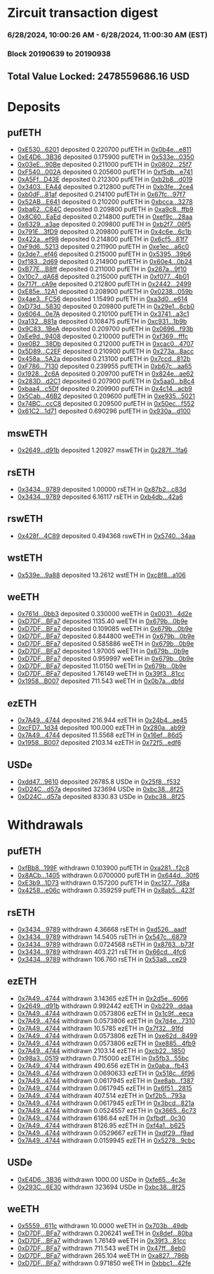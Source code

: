 # Zircuit transaction digest
### 6/28/2024, 10:00:26 AM - 6/28/2024, 11:00:30 AM (EST)
### Block 20190639 to 20190938

## Total Value Locked: 2478559686.16 USD

# Deposits
## pufETH
- [0xE530...6201](https://etherscan.io/address/0xE53099191634570694b7D14224a34Ad539ff6201) deposited 0.220700 pufETH in [0x0b4e...e811](https://etherscan.io/tx/0xE53099191634570694b7D14224a34Ad539ff6201)
- [0xE4D6...3B36](https://etherscan.io/address/0xE4D6e7D9aAEEFd7f2ECD4Edd48F3c96ee52d3B36) deposited 0.175900 pufETH in [0x533e...0350](https://etherscan.io/tx/0xE4D6e7D9aAEEFd7f2ECD4Edd48F3c96ee52d3B36)
- [0x03eE...90Be](https://etherscan.io/address/0x03eEc373799ad60990144e5F5fD04190a55B90Be) deposited 0.211000 pufETH in [0x0802...25f7](https://etherscan.io/tx/0x03eEc373799ad60990144e5F5fD04190a55B90Be)
- [0xF540...002A](https://etherscan.io/address/0xF5407BAEDC1E86Bd7C0AFCd31C4417056b81002A) deposited 0.205600 pufETH in [0xf5db...e741](https://etherscan.io/tx/0xF5407BAEDC1E86Bd7C0AFCd31C4417056b81002A)
- [0xA5Ff...D43E](https://etherscan.io/address/0xA5Ffd4A1c76984418c24577d0e389F07a771D43E) deposited 0.212300 pufETH in [0xb2b8...d019](https://etherscan.io/tx/0xA5Ffd4A1c76984418c24577d0e389F07a771D43E)
- [0x3403...EA44](https://etherscan.io/address/0x3403FDAce62a7D26936D5B52910A9bB6494BEA44) deposited 0.212800 pufETH in [0xb3fe...2ce4](https://etherscan.io/tx/0x3403FDAce62a7D26936D5B52910A9bB6494BEA44)
- [0xb0dF...81af](https://etherscan.io/address/0xb0dF70433603BDfA94deA37804EE8Bf0acbC81af) deposited 0.214100 pufETH in [0x67fc...97f7](https://etherscan.io/tx/0xb0dF70433603BDfA94deA37804EE8Bf0acbC81af)
- [0x52AB...E641](https://etherscan.io/address/0x52ABF572880937062BFF3EB97C9Db7419199E641) deposited 0.210200 pufETH in [0xbcca...3278](https://etherscan.io/tx/0x52ABF572880937062BFF3EB97C9Db7419199E641)
- [0xba62...C84C](https://etherscan.io/address/0xba6268ed1dBAd22bec9D9bfd85e7cf0162FEC84C) deposited 0.209800 pufETH in [0xa9c8...ffb9](https://etherscan.io/tx/0xba6268ed1dBAd22bec9D9bfd85e7cf0162FEC84C)
- [0x8C60...EaEd](https://etherscan.io/address/0x8C600f7A3e9082090B412711f4DBa91F7640EaEd) deposited 0.214800 pufETH in [0xef9c...28aa](https://etherscan.io/tx/0x8C600f7A3e9082090B412711f4DBa91F7640EaEd)
- [0x6329...a3ae](https://etherscan.io/address/0x6329DfFE40FA3504C50Fc697bF5538A9922Ca3ae) deposited 0.209800 pufETH in [0xb2f7...06f5](https://etherscan.io/tx/0x6329DfFE40FA3504C50Fc697bF5538A9922Ca3ae)
- [0x791E...3fD9](https://etherscan.io/address/0x791E3165dF6A75b4b9A2A8aE87E27123D6963fD9) deposited 0.209800 pufETH in [0x4c6e...6c1b](https://etherscan.io/tx/0x791E3165dF6A75b4b9A2A8aE87E27123D6963fD9)
- [0x422a...ef98](https://etherscan.io/address/0x422a6dCdAcA63db3593d92c141eAdc54acB2ef98) deposited 0.214800 pufETH in [0x6cf5...81f7](https://etherscan.io/tx/0x422a6dCdAcA63db3593d92c141eAdc54acB2ef98)
- [0xF9d6...5213](https://etherscan.io/address/0xF9d637f8a07F1c05B2B160F0AfEef5c4C41D5213) deposited 0.211900 pufETH in [0xe1ec...a6c0](https://etherscan.io/tx/0xF9d637f8a07F1c05B2B160F0AfEef5c4C41D5213)
- [0x3de7...ef46](https://etherscan.io/address/0x3de7053Fed8fEb4020582D1e05fD3a737dc4ef46) deposited 0.215000 pufETH in [0x5395...39b6](https://etherscan.io/tx/0x3de7053Fed8fEb4020582D1e05fD3a737dc4ef46)
- [0xf183...2d69](https://etherscan.io/address/0xf1834a34B293ad9a75AF9b94CD942072B6382d69) deposited 0.214900 pufETH in [0x60e4...0b24](https://etherscan.io/tx/0xf1834a34B293ad9a75AF9b94CD942072B6382d69)
- [0xB77E...B8ff](https://etherscan.io/address/0xB77E0B911034B4D073a51d2613b9EFE4CFA1B8ff) deposited 0.211000 pufETH in [0x267a...9f10](https://etherscan.io/tx/0xB77E0B911034B4D073a51d2613b9EFE4CFA1B8ff)
- [0x10c7...dA68](https://etherscan.io/address/0x10c7843BBe4aa2a9681fBade8287B2747a7edA68) deposited 0.215000 pufETH in [0xf077...4b01](https://etherscan.io/tx/0x10c7843BBe4aa2a9681fBade8287B2747a7edA68)
- [0x717f...cA9e](https://etherscan.io/address/0x717f513cF61D2Ebb1068224a012bE1A24d1fcA9e) deposited 0.212800 pufETH in [0x2442...2499](https://etherscan.io/tx/0x717f513cF61D2Ebb1068224a012bE1A24d1fcA9e)
- [0xE85e...12A1](https://etherscan.io/address/0xE85e7607803Dd7A0FC630f3121130fAf978812A1) deposited 0.208900 pufETH in [0x0238...059b](https://etherscan.io/tx/0xE85e7607803Dd7A0FC630f3121130fAf978812A1)
- [0x4ae3...FC56](https://etherscan.io/address/0x4ae339D21fC0949975488687f1eBEB3c355BFC56) deposited 1.15490 pufETH in [0xa3d0...e614](https://etherscan.io/tx/0x4ae339D21fC0949975488687f1eBEB3c355BFC56)
- [0xD73d...5830](https://etherscan.io/address/0xD73d302b2905D628AE93884d58BA772144aB5830) deposited 0.209800 pufETH in [0x29e1...6cb0](https://etherscan.io/tx/0xD73d302b2905D628AE93884d58BA772144aB5830)
- [0x6064...0e7A](https://etherscan.io/address/0x60649B439d39Abc92A6695A1A14D9994067c0e7A) deposited 0.210100 pufETH in [0x3741...a3c1](https://etherscan.io/tx/0x60649B439d39Abc92A6695A1A14D9994067c0e7A)
- [0xa132...881a](https://etherscan.io/address/0xa132c789F6507412a4959166421Ea1D2cfAB881a) deposited 0.108475 pufETH in [0xc931...1b9b](https://etherscan.io/tx/0xa132c789F6507412a4959166421Ea1D2cfAB881a)
- [0x9C83...1BeA](https://etherscan.io/address/0x9C8390CED42327D2281769E43CEd8Da574421BeA) deposited 0.209700 pufETH in [0x0696...f93b](https://etherscan.io/tx/0x9C8390CED42327D2281769E43CEd8Da574421BeA)
- [0xEe9d...9408](https://etherscan.io/address/0xEe9d2Ab9A7d763B1fa9b55853A4e87111ec99408) deposited 0.210000 pufETH in [0xf369...fffc](https://etherscan.io/tx/0xEe9d2Ab9A7d763B1fa9b55853A4e87111ec99408)
- [0xe0B2...38Db](https://etherscan.io/address/0xe0B28faad30C3681B9aF6889e6EA9E6E599b38Db) deposited 0.212000 pufETH in [0xcac0...4707](https://etherscan.io/tx/0xe0B28faad30C3681B9aF6889e6EA9E6E599b38Db)
- [0x5D89...C2EF](https://etherscan.io/address/0x5D8955468BbaB593471C6FeE45b31024C0ccC2EF) deposited 0.210900 pufETH in [0x273a...8acc](https://etherscan.io/tx/0x5D8955468BbaB593471C6FeE45b31024C0ccC2EF)
- [0x458a...5A2a](https://etherscan.io/address/0x458aF89bf10a29450802A92802322f8cEd6A5A2a) deposited 0.213100 pufETH in [0x7ccd...812b](https://etherscan.io/tx/0x458aF89bf10a29450802A92802322f8cEd6A5A2a)
- [0xF786...7130](https://etherscan.io/address/0xF786Ce165b21057094CCa972eE09E7Cb23187130) deposited 0.239955 pufETH in [0xb67c...aa65](https://etherscan.io/tx/0xF786Ce165b21057094CCa972eE09E7Cb23187130)
- [0x1928...2c6A](https://etherscan.io/address/0x19287621b2f3270a2DCc92386B0025a4CF6d2c6A) deposited 0.209700 pufETH in [0x824e...ae62](https://etherscan.io/tx/0x19287621b2f3270a2DCc92386B0025a4CF6d2c6A)
- [0x283D...d2C1](https://etherscan.io/address/0x283DAC1B64f312fB8df14AA0A413eD1402A0d2C1) deposited 0.207900 pufETH in [0x5aa0...b8c4](https://etherscan.io/tx/0x283DAC1B64f312fB8df14AA0A413eD1402A0d2C1)
- [0xbaa4...c5Df](https://etherscan.io/address/0xbaa4b4F18CcFf0A0815f7EBe24e10290a9ABc5Df) deposited 0.209900 pufETH in [0x4c14...acb9](https://etherscan.io/tx/0xbaa4b4F18CcFf0A0815f7EBe24e10290a9ABc5Df)
- [0x5Cab...46B2](https://etherscan.io/address/0x5Cab971BE79529c3026B408D20045B857C6146B2) deposited 0.209600 pufETH in [0xe935...5021](https://etherscan.io/tx/0x5Cab971BE79529c3026B408D20045B857C6146B2)
- [0x74BC...ccC8](https://etherscan.io/address/0x74BC766d95b98Ac672b8bf74Da8Dff4CA82FccC8) deposited 0.209500 pufETH in [0x50ec...f552](https://etherscan.io/tx/0x74BC766d95b98Ac672b8bf74Da8Dff4CA82FccC8)
- [0x61C2...1d71](https://etherscan.io/address/0x61C2e0958d8Cb92fDA889CAC79E406879C7b1d71) deposited 0.690296 pufETH in [0x930a...d100](https://etherscan.io/tx/0x61C2e0958d8Cb92fDA889CAC79E406879C7b1d71)
## mswETH
- [0x2649...d91b](https://etherscan.io/address/0x2649c4D4b902a937fB54BdC8e334F9280FeFd91b) deposited 1.20927 mswETH in [0x287f...1fa6](https://etherscan.io/tx/0x2649c4D4b902a937fB54BdC8e334F9280FeFd91b)
## rsETH
- [0x3434...9789](https://etherscan.io/address/0x34349c5569e7B846c3558961552D2202760A9789) deposited 1.00000 rsETH in [0x87b2...c83d](https://etherscan.io/tx/0x34349c5569e7B846c3558961552D2202760A9789)
- [0x3434...9789](https://etherscan.io/address/0x34349c5569e7B846c3558961552D2202760A9789) deposited 6.16117 rsETH in [0xb4db...42a6](https://etherscan.io/tx/0x34349c5569e7B846c3558961552D2202760A9789)
## rswETH
- [0x428f...4C89](https://etherscan.io/address/0x428f8784c640273657D39eD4c40F598300fc4C89) deposited 0.494368 rswETH in [0x5740...34aa](https://etherscan.io/tx/0x428f8784c640273657D39eD4c40F598300fc4C89)
## wstETH
- [0x539e...9a88](https://etherscan.io/address/0x539edd96b903c6bfDA5A54a28A74a85432309a88) deposited 13.2612 wstETH in [0xc8f8...a106](https://etherscan.io/tx/0x539edd96b903c6bfDA5A54a28A74a85432309a88)
## weETH
- [0x761d...0bb3](https://etherscan.io/address/0x761d056e5170Cb4187B1a70ac10Bb2Ed7Edf0bb3) deposited 0.330000 weETH in [0x0031...4d2e](https://etherscan.io/tx/0x761d056e5170Cb4187B1a70ac10Bb2Ed7Edf0bb3)
- [0xD7DF...BFa7](https://etherscan.io/address/0xD7DF7E085214743530afF339aFC420c7c720BFa7) deposited 1135.40 weETH in [0x679b...0b9e](https://etherscan.io/tx/0xD7DF7E085214743530afF339aFC420c7c720BFa7)
- [0xD7DF...BFa7](https://etherscan.io/address/0xD7DF7E085214743530afF339aFC420c7c720BFa7) deposited 0.109085 weETH in [0x679b...0b9e](https://etherscan.io/tx/0xD7DF7E085214743530afF339aFC420c7c720BFa7)
- [0xD7DF...BFa7](https://etherscan.io/address/0xD7DF7E085214743530afF339aFC420c7c720BFa7) deposited 0.844800 weETH in [0x679b...0b9e](https://etherscan.io/tx/0xD7DF7E085214743530afF339aFC420c7c720BFa7)
- [0xD7DF...BFa7](https://etherscan.io/address/0xD7DF7E085214743530afF339aFC420c7c720BFa7) deposited 0.585886 weETH in [0x679b...0b9e](https://etherscan.io/tx/0xD7DF7E085214743530afF339aFC420c7c720BFa7)
- [0xD7DF...BFa7](https://etherscan.io/address/0xD7DF7E085214743530afF339aFC420c7c720BFa7) deposited 1.97005 weETH in [0x679b...0b9e](https://etherscan.io/tx/0xD7DF7E085214743530afF339aFC420c7c720BFa7)
- [0xD7DF...BFa7](https://etherscan.io/address/0xD7DF7E085214743530afF339aFC420c7c720BFa7) deposited 0.959997 weETH in [0x679b...0b9e](https://etherscan.io/tx/0xD7DF7E085214743530afF339aFC420c7c720BFa7)
- [0xD7DF...BFa7](https://etherscan.io/address/0xD7DF7E085214743530afF339aFC420c7c720BFa7) deposited 11.0150 weETH in [0x679b...0b9e](https://etherscan.io/tx/0xD7DF7E085214743530afF339aFC420c7c720BFa7)
- [0xD7DF...BFa7](https://etherscan.io/address/0xD7DF7E085214743530afF339aFC420c7c720BFa7) deposited 1.76149 weETH in [0x39f3...81cc](https://etherscan.io/tx/0xD7DF7E085214743530afF339aFC420c7c720BFa7)
- [0x1958...B007](https://etherscan.io/address/0x19580FF7B9a8cDb48480aBD95de556c9CEedB007) deposited 711.543 weETH in [0x0b7a...dbfd](https://etherscan.io/tx/0x19580FF7B9a8cDb48480aBD95de556c9CEedB007)
## ezETH
- [0x7A49...4744](https://etherscan.io/address/0x7A493Be5c2ce014cD049Bf178a1ac0Db1B434744) deposited 216.944 ezETH in [0x24b4...ae45](https://etherscan.io/tx/0x7A493Be5c2ce014cD049Bf178a1ac0Db1B434744)
- [0xcFD7...1d34](https://etherscan.io/address/0xcFD727653C3d5a1B943f675781d3245B884f1d34) deposited 100.000 ezETH in [0x280a...ab99](https://etherscan.io/tx/0xcFD727653C3d5a1B943f675781d3245B884f1d34)
- [0x7A49...4744](https://etherscan.io/address/0x7A493Be5c2ce014cD049Bf178a1ac0Db1B434744) deposited 11.5568 ezETH in [0x16ef...86d5](https://etherscan.io/tx/0x7A493Be5c2ce014cD049Bf178a1ac0Db1B434744)
- [0x1958...B007](https://etherscan.io/address/0x19580FF7B9a8cDb48480aBD95de556c9CEedB007) deposited 2103.14 ezETH in [0x72f5...edf6](https://etherscan.io/tx/0x19580FF7B9a8cDb48480aBD95de556c9CEedB007)
## USDe
- [0xdd47...9610](https://etherscan.io/address/0xdd479016324a50Cd34e9e49e16349534a3539610) deposited 26785.8 USDe in [0x25f8...f532](https://etherscan.io/tx/0xdd479016324a50Cd34e9e49e16349534a3539610)
- [0xD24C...d57a](https://etherscan.io/address/0xD24Cfe2d0fa81369ca6291c28ac5426e16B6d57a) deposited 323694 USDe in [0xbc38...8f25](https://etherscan.io/tx/0xD24Cfe2d0fa81369ca6291c28ac5426e16B6d57a)
- [0xD24C...d57a](https://etherscan.io/address/0xD24Cfe2d0fa81369ca6291c28ac5426e16B6d57a) deposited 8330.83 USDe in [0xbc38...8f25](https://etherscan.io/tx/0xD24Cfe2d0fa81369ca6291c28ac5426e16B6d57a)
# Withdrawals
## pufETH
- [0xfBb8...199F](https://etherscan.io/address/0xfBb8229Fa1f97f616BF5Ee187185e887e34c199F) withdrawn 0.103900 pufETH in [0xa281...f2c8](https://etherscan.io/tx/0xfBb8229Fa1f97f616BF5Ee187185e887e34c199F)
- [0x8ACb...1405](https://etherscan.io/address/0x8ACbd60653b29b748259380FD72dC500A2A31405) withdrawn 0.0700000 pufETH in [0x644d...30f6](https://etherscan.io/tx/0x8ACbd60653b29b748259380FD72dC500A2A31405)
- [0xE3b9...1D73](https://etherscan.io/address/0xE3b9439523803897203738AF8073a29888921D73) withdrawn 0.157200 pufETH in [0xc127...7d8a](https://etherscan.io/tx/0xE3b9439523803897203738AF8073a29888921D73)
- [0x4258...e06c](https://etherscan.io/address/0x42580f2F0BEff91812e15d163CB6C6C3154be06c) withdrawn 0.359259 pufETH in [0x8ab5...423f](https://etherscan.io/tx/0x42580f2F0BEff91812e15d163CB6C6C3154be06c)
## rsETH
- [0x3434...9789](https://etherscan.io/address/0x34349c5569e7B846c3558961552D2202760A9789) withdrawn 4.36668 rsETH in [0xd526...aadf](https://etherscan.io/tx/0x34349c5569e7B846c3558961552D2202760A9789)
- [0x3434...9789](https://etherscan.io/address/0x34349c5569e7B846c3558961552D2202760A9789) withdrawn 14.5405 rsETH in [0x547c...6879](https://etherscan.io/tx/0x34349c5569e7B846c3558961552D2202760A9789)
- [0x3434...9789](https://etherscan.io/address/0x34349c5569e7B846c3558961552D2202760A9789) withdrawn 0.0724568 rsETH in [0x8763...b73f](https://etherscan.io/tx/0x34349c5569e7B846c3558961552D2202760A9789)
- [0x3434...9789](https://etherscan.io/address/0x34349c5569e7B846c3558961552D2202760A9789) withdrawn 403.221 rsETH in [0x66cd...4fc6](https://etherscan.io/tx/0x34349c5569e7B846c3558961552D2202760A9789)
- [0x3434...9789](https://etherscan.io/address/0x34349c5569e7B846c3558961552D2202760A9789) withdrawn 106.760 rsETH in [0x53a8...ce29](https://etherscan.io/tx/0x34349c5569e7B846c3558961552D2202760A9789)
## ezETH
- [0x7A49...4744](https://etherscan.io/address/0x7A493Be5c2ce014cD049Bf178a1ac0Db1B434744) withdrawn 3.14365 ezETH in [0x2d5e...6066](https://etherscan.io/tx/0x7A493Be5c2ce014cD049Bf178a1ac0Db1B434744)
- [0x2649...d91b](https://etherscan.io/address/0x2649c4D4b902a937fB54BdC8e334F9280FeFd91b) withdrawn 0.992442 ezETH in [0xb229...ddaa](https://etherscan.io/tx/0x2649c4D4b902a937fB54BdC8e334F9280FeFd91b)
- [0x7A49...4744](https://etherscan.io/address/0x7A493Be5c2ce014cD049Bf178a1ac0Db1B434744) withdrawn 0.0573806 ezETH in [0x1c9f...eeca](https://etherscan.io/tx/0x7A493Be5c2ce014cD049Bf178a1ac0Db1B434744)
- [0x7A49...4744](https://etherscan.io/address/0x7A493Be5c2ce014cD049Bf178a1ac0Db1B434744) withdrawn 0.0573806 ezETH in [0x7d4e...7310](https://etherscan.io/tx/0x7A493Be5c2ce014cD049Bf178a1ac0Db1B434744)
- [0x7A49...4744](https://etherscan.io/address/0x7A493Be5c2ce014cD049Bf178a1ac0Db1B434744) withdrawn 10.5785 ezETH in [0x7f32...91fd](https://etherscan.io/tx/0x7A493Be5c2ce014cD049Bf178a1ac0Db1B434744)
- [0x7A49...4744](https://etherscan.io/address/0x7A493Be5c2ce014cD049Bf178a1ac0Db1B434744) withdrawn 0.0573806 ezETH in [0xe62d...8499](https://etherscan.io/tx/0x7A493Be5c2ce014cD049Bf178a1ac0Db1B434744)
- [0x7A49...4744](https://etherscan.io/address/0x7A493Be5c2ce014cD049Bf178a1ac0Db1B434744) withdrawn 0.0573806 ezETH in [0xe885...4fb9](https://etherscan.io/tx/0x7A493Be5c2ce014cD049Bf178a1ac0Db1B434744)
- [0x7A49...4744](https://etherscan.io/address/0x7A493Be5c2ce014cD049Bf178a1ac0Db1B434744) withdrawn 2103.14 ezETH in [0xcb22...1850](https://etherscan.io/tx/0x7A493Be5c2ce014cD049Bf178a1ac0Db1B434744)
- [0x98a3...0519](https://etherscan.io/address/0x98a3f7fAcBC1A8775ec0e67F32129B397f1c0519) withdrawn 0.715000 ezETH in [0x5fb3...55bc](https://etherscan.io/tx/0x98a3f7fAcBC1A8775ec0e67F32129B397f1c0519)
- [0x7A49...4744](https://etherscan.io/address/0x7A493Be5c2ce014cD049Bf178a1ac0Db1B434744) withdrawn 490.656 ezETH in [0x0aba...fb43](https://etherscan.io/tx/0x7A493Be5c2ce014cD049Bf178a1ac0Db1B434744)
- [0x7A49...4744](https://etherscan.io/address/0x7A493Be5c2ce014cD049Bf178a1ac0Db1B434744) withdrawn 0.0690633 ezETH in [0x518c...6f96](https://etherscan.io/tx/0x7A493Be5c2ce014cD049Bf178a1ac0Db1B434744)
- [0x7A49...4744](https://etherscan.io/address/0x7A493Be5c2ce014cD049Bf178a1ac0Db1B434744) withdrawn 0.0617945 ezETH in [0xe8ab...f387](https://etherscan.io/tx/0x7A493Be5c2ce014cD049Bf178a1ac0Db1B434744)
- [0x7A49...4744](https://etherscan.io/address/0x7A493Be5c2ce014cD049Bf178a1ac0Db1B434744) withdrawn 0.0617945 ezETH in [0x6f51...2815](https://etherscan.io/tx/0x7A493Be5c2ce014cD049Bf178a1ac0Db1B434744)
- [0x7A49...4744](https://etherscan.io/address/0x7A493Be5c2ce014cD049Bf178a1ac0Db1B434744) withdrawn 407.514 ezETH in [0xf2b5...793a](https://etherscan.io/tx/0x7A493Be5c2ce014cD049Bf178a1ac0Db1B434744)
- [0x7A49...4744](https://etherscan.io/address/0x7A493Be5c2ce014cD049Bf178a1ac0Db1B434744) withdrawn 0.0617945 ezETH in [0x3bcd...821a](https://etherscan.io/tx/0x7A493Be5c2ce014cD049Bf178a1ac0Db1B434744)
- [0x7A49...4744](https://etherscan.io/address/0x7A493Be5c2ce014cD049Bf178a1ac0Db1B434744) withdrawn 0.0524557 ezETH in [0x3665...6c73](https://etherscan.io/tx/0x7A493Be5c2ce014cD049Bf178a1ac0Db1B434744)
- [0x7A49...4744](https://etherscan.io/address/0x7A493Be5c2ce014cD049Bf178a1ac0Db1B434744) withdrawn 6186.64 ezETH in [0xfbdf...0c30](https://etherscan.io/tx/0x7A493Be5c2ce014cD049Bf178a1ac0Db1B434744)
- [0x7A49...4744](https://etherscan.io/address/0x7A493Be5c2ce014cD049Bf178a1ac0Db1B434744) withdrawn 8126.95 ezETH in [0xf4a1...b625](https://etherscan.io/tx/0x7A493Be5c2ce014cD049Bf178a1ac0Db1B434744)
- [0x7A49...4744](https://etherscan.io/address/0x7A493Be5c2ce014cD049Bf178a1ac0Db1B434744) withdrawn 0.0529667 ezETH in [0xdf29...f9ad](https://etherscan.io/tx/0x7A493Be5c2ce014cD049Bf178a1ac0Db1B434744)
- [0x7A49...4744](https://etherscan.io/address/0x7A493Be5c2ce014cD049Bf178a1ac0Db1B434744) withdrawn 0.0159945 ezETH in [0x5278...9cbc](https://etherscan.io/tx/0x7A493Be5c2ce014cD049Bf178a1ac0Db1B434744)
## USDe
- [0xE4D6...3B36](https://etherscan.io/address/0xE4D6e7D9aAEEFd7f2ECD4Edd48F3c96ee52d3B36) withdrawn 1000.00 USDe in [0xfe65...4c3e](https://etherscan.io/tx/0xE4D6e7D9aAEEFd7f2ECD4Edd48F3c96ee52d3B36)
- [0x293C...6E30](https://etherscan.io/address/0x293C6937D8D82e05B01335F7B33FBA0c8e256E30) withdrawn 323694 USDe in [0xbc38...8f25](https://etherscan.io/tx/0x293C6937D8D82e05B01335F7B33FBA0c8e256E30)
## weETH
- [0x5559...611c](https://etherscan.io/address/0x555952E2536781eB1957AE322b31e0B1db45611c) withdrawn 10.0000 weETH in [0x703b...49db](https://etherscan.io/tx/0x555952E2536781eB1957AE322b31e0B1db45611c)
- [0xD7DF...BFa7](https://etherscan.io/address/0xD7DF7E085214743530afF339aFC420c7c720BFa7) withdrawn 0.206241 weETH in [0x8def...80ba](https://etherscan.io/tx/0xD7DF7E085214743530afF339aFC420c7c720BFa7)
- [0xD7DF...BFa7](https://etherscan.io/address/0xD7DF7E085214743530afF339aFC420c7c720BFa7) withdrawn 1.76149 weETH in [0x39f3...81cc](https://etherscan.io/tx/0xD7DF7E085214743530afF339aFC420c7c720BFa7)
- [0xD7DF...BFa7](https://etherscan.io/address/0xD7DF7E085214743530afF339aFC420c7c720BFa7) withdrawn 711.543 weETH in [0x47ff...8eb0](https://etherscan.io/tx/0xD7DF7E085214743530afF339aFC420c7c720BFa7)
- [0xD7DF...BFa7](https://etherscan.io/address/0xD7DF7E085214743530afF339aFC420c7c720BFa7) withdrawn 265.104 weETH in [0xa827...786b](https://etherscan.io/tx/0xD7DF7E085214743530afF339aFC420c7c720BFa7)
- [0xD7DF...BFa7](https://etherscan.io/address/0xD7DF7E085214743530afF339aFC420c7c720BFa7) withdrawn 0.971850 weETH in [0xbbc1...42fe](https://etherscan.io/tx/0xD7DF7E085214743530afF339aFC420c7c720BFa7)
